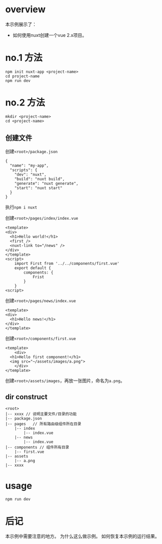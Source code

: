 # overview
本示例展示了：
- 如何使用nuxt创建一个vue 2.x项目。

# no.1 方法
```
npm init nuxt-app <project-name>
cd project-name
npm run dev
```

# no.2 方法
```
mkdir <project-name>
cd <project-name>
```

## 创建文件
创建`<root>/package.json`
```
{
  "name": "my-app",
  "scripts": {
    "dev": "nuxt",
    "build": "nuxt build",
    "generate": "nuxt generate",
    "start": "nuxt start"
  }
}
```

执行`npm i nuxt`

创建`<root>/pages/index/index.vue`
```
<template>
<div>
  <h1>Hello world!</h1>
  <first />
  <nuxt-link to="/news" />
</div>
</template>
<script>
    import First from '../../components/first.vue'
    export default {
        components: {
            Frist
        }
    }
<script>
```

创建`<root>/pages/news/index.vue`
```
<template>
<div>
  <h1>Hello news!</h1>
</div>
</template>
```

创建`<root>/components/first.vue`
```
<template>
    <div>
  <h1>Hello first component!</h1>
  <img src="~/assets/images/a.png">
    </div>
</template>
```

创建`<root>/assets/images`，再放一张图片，命名为`a.png`。

## dir construct
```
<root>
|-- xxxx // 说明主要文件/目录的功能
|-- package.json
|-- pages   // 所有路由级组件所在目录
    |-- index
        |-- index.vue
    |-- news
        |-- index.vue
|-- components // 组件所有目录
    |-- first.vue
|-- assets
    |-- a.png
|-- xxxx
```

# usage
`npm run dev`

# 后记
本示例中需要注意的地方。
为什么这么做示例。
如何恢复本示例的运行结果。